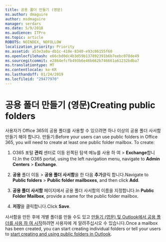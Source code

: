 ```yaml
---
title: 공용 폴더 만들기 (영문)
ms.author: dmaguire
author: msdmaguire
manager: serdars
ms.date: 5/9/2018
ms.audience: ITPro
ms.topic: article
ROBOTS: NOINDEX, NOFOLLOW
localization_priority: Priority
ms.assetid: a53e3a0a-db1c-410e-8340-e93c06155f60
ms.openlocfilehash: e66cbd0dc4b3d59b137892391b6b7eebc078de49
ms.sourcegitcommit: e2864efcfb493b6e46b662b746661a61232bdba7
ms.translationtype: MT
ms.contentlocale: ko-KR
ms.lasthandoff: 01/24/2019
ms.locfileid: "29477970"
---
```

# <a name="creating-public-folders"></a><span data-ttu-id="c93ab-102">공용 폴더 만들기 (영문)</span><span class="sxs-lookup"><span data-stu-id="c93ab-102">Creating public folders</span></span>

<span data-ttu-id="c93ab-p101">사용자가 Office 365의 공용 폴더를 사용할 수 있으려면 하나 이상의 공용 폴더 사서함 만들기 해야 합니다. 만들기:</span><span class="sxs-lookup"><span data-stu-id="c93ab-p101">Before your users can use public folders in Office 365, you will need to create at least one public folder mailbox. To create:</span></span>
  
1. <span data-ttu-id="c93ab-105">O365 포털 **관리** 센터로 이동 왼쪽된 탐색 메뉴를 사용 하 여 \> **Exchange**합니다.</span><span class="sxs-lookup"><span data-stu-id="c93ab-105">In the O365 portal, using the left navigation menu, navigate to **Admin Centers** \> **Exchange**.</span></span>
    
2. <span data-ttu-id="c93ab-106">**공용** 폴더 이동 \> **공용 폴더 사서함**을 한 다음 **추가**클릭 합니다.</span><span class="sxs-lookup"><span data-stu-id="c93ab-106">Navigate to **Public folders** \> **Public folder mailboxes**, and then click **Add**.</span></span>
    
3. <span data-ttu-id="c93ab-107">**공용 폴더 사서함** 페이지에서 공용 폴더 사서함의 이름을 지정합니다.</span><span class="sxs-lookup"><span data-stu-id="c93ab-107">In **Public Folder Mailbox**, provide a name for the public folder mailbox.</span></span>
    
4. <span data-ttu-id="c93ab-108">**저장**을 클릭합니다.</span><span class="sxs-lookup"><span data-stu-id="c93ab-108">Click **Save**.</span></span>
    
<span data-ttu-id="c93ab-109">사서함을 만든 후에 개별 폴더를 만들 수도 있고 [만들기 (영문) 및 Outlook에서 공용 폴더를 사용 하 여 시작](https://support.office.com/article/Create-and-share-a-public-folder-in-Outlook-a2835011-d524-4a5c-a207-05c159bb2a97)하려면 사용자에 게 알려주십시오 수 있습니다.</span><span class="sxs-lookup"><span data-stu-id="c93ab-109">Once a mailbox has been created, you can start creating individual folders or tell your users to [start creating and using public folders in Outlook](https://support.office.com/article/Create-and-share-a-public-folder-in-Outlook-a2835011-d524-4a5c-a207-05c159bb2a97).</span></span>
  

